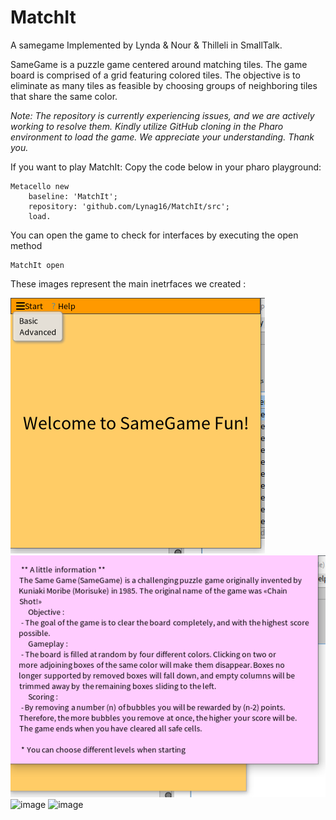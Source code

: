 # MatchIt 
A samegame Implemented by Lynda & Nour & Thilleli in SmallTalk.


SameGame is a puzzle game centered around matching tiles. The game board is comprised of a grid featuring colored tiles. 
The objective is to eliminate as many tiles as feasible by choosing groups of neighboring tiles that share the same color.

_Note: The repository is currently experiencing issues, and we are actively working to resolve them. 
Kindly utilize GitHub cloning in the Pharo environment to load the game. 
We appreciate your understanding. Thank you._


If you want to play MatchIt: Copy the code below in your pharo playground:

```smalltalk
Metacello new
    baseline: 'MatchIt';
    repository: 'github.com/Lynag16/MatchIt/src';
    load.
```
You can open the game to check for interfaces by executing the open method
```smalltalk
MatchIt open
```
These images represent the main inetrfaces we created : 

![](images/Screenshot%20(725).png) 
![](images/Screenshot%20(724).png) 
![image](https://github.com/Lynag16/MatchIt/assets/95236950/34797db1-f8d0-4726-8ac6-60c960da47fe)
![image](https://github.com/Lynag16/MatchIt/assets/95236950/bf782394-b0b5-4716-8c45-6aa6d12d035e)


